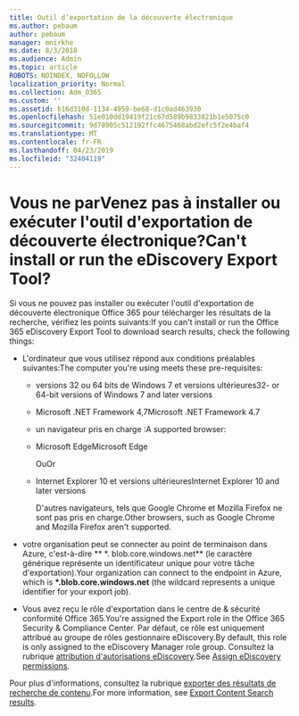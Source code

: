```yaml
---
title: Outil d’exportation de la découverte électronique
ms.author: pebaum
author: pebaum
manager: mnirkhe
ms.date: 8/3/2018
ms.audience: Admin
ms.topic: article
ROBOTS: NOINDEX, NOFOLLOW
localization_priority: Normal
ms.collection: Adm_O365
ms.custom: ''
ms.assetid: b16d310d-1134-4959-be68-d1c0ad463930
ms.openlocfilehash: 51e010dd19419f21c67d589b9833821b1e5075c0
ms.sourcegitcommit: 9d78905c512192ffc4675468abd2efc5f2e4baf4
ms.translationtype: MT
ms.contentlocale: fr-FR
ms.lasthandoff: 04/23/2019
ms.locfileid: "32404119"
---
```

# <a name="cant-install-or-run-the-ediscovery-export-tool"></a><span data-ttu-id="ff039-102">Vous ne parVenez pas à installer ou exécuter l'outil d'exportation de découverte électronique?</span><span class="sxs-lookup"><span data-stu-id="ff039-102">Can't install or run the eDiscovery Export Tool?</span></span>

<span data-ttu-id="ff039-103">Si vous ne pouvez pas installer ou exécuter l'outil d'exportation de découverte électronique Office 365 pour télécharger les résultats de la recherche, vérifiez les points suivants:</span><span class="sxs-lookup"><span data-stu-id="ff039-103">If you can't install or run the Office 365 eDiscovery Export Tool to download search results, check the following things:</span></span>
  
- <span data-ttu-id="ff039-104">L'ordinateur que vous utilisez répond aux conditions préalables suivantes:</span><span class="sxs-lookup"><span data-stu-id="ff039-104">The computer you're using meets these pre-requisites:</span></span>
    
  - <span data-ttu-id="ff039-105">versions 32 ou 64 bits de Windows 7 et versions ultérieures</span><span class="sxs-lookup"><span data-stu-id="ff039-105">32- or 64-bit versions of Windows 7 and later versions</span></span>
    
  - <span data-ttu-id="ff039-106">Microsoft .NET Framework 4,7</span><span class="sxs-lookup"><span data-stu-id="ff039-106">Microsoft .NET Framework 4.7</span></span>
    
  - <span data-ttu-id="ff039-107">un navigateur pris en charge :</span><span class="sxs-lookup"><span data-stu-id="ff039-107">A supported browser:</span></span>
    
  - <span data-ttu-id="ff039-108">Microsoft Edge</span><span class="sxs-lookup"><span data-stu-id="ff039-108">Microsoft Edge</span></span>
    
    <span data-ttu-id="ff039-109">Ou</span><span class="sxs-lookup"><span data-stu-id="ff039-109">Or</span></span>
    
  - <span data-ttu-id="ff039-110">Internet Explorer 10 et versions ultérieures</span><span class="sxs-lookup"><span data-stu-id="ff039-110">Internet Explorer 10 and later versions</span></span>
    
    <span data-ttu-id="ff039-111">D'autres navigateurs, tels que Google Chrome et Mozilla Firefox ne sont pas pris en charge.</span><span class="sxs-lookup"><span data-stu-id="ff039-111">Other browsers, such as Google Chrome and Mozilla Firefox aren't supported.</span></span>
    
- <span data-ttu-id="ff039-112">votre organisation peut se connecter au point de terminaison dans Azure, c'est-à-dire \*\* \*. blob.core.windows.net\*\* (le caractère générique représente un identificateur unique pour votre tâche d'exportation).</span><span class="sxs-lookup"><span data-stu-id="ff039-112">Your organization can connect to the endpoint in Azure, which is **\*.blob.core.windows.net** (the wildcard represents a unique identifier for your export job).</span></span> 
    
- <span data-ttu-id="ff039-113">Vous avez reçu le rôle d'exportation dans le centre de &amp; sécurité conformité Office 365.</span><span class="sxs-lookup"><span data-stu-id="ff039-113">You're assigned the Export role in the Office 365 Security &amp; Compliance Center.</span></span> <span data-ttu-id="ff039-114">Par défaut, ce rôle est uniquement attribué au groupe de rôles gestionnaire eDiscovery.</span><span class="sxs-lookup"><span data-stu-id="ff039-114">By default, this role is only assigned to the eDiscovery Manager role group.</span></span> <span data-ttu-id="ff039-115">Consultez la rubrique [attribution d'autorisations eDiscovery](https://support.office.com/article/assign-ediscovery-permissions-in-the-office-365-security-compliance-center-5b9a067b-9d2e-4aa5-bb33-99d8c0d0b5d7#moreinfo).</span><span class="sxs-lookup"><span data-stu-id="ff039-115">See [Assign eDiscovery permissions](https://support.office.com/article/assign-ediscovery-permissions-in-the-office-365-security-compliance-center-5b9a067b-9d2e-4aa5-bb33-99d8c0d0b5d7#moreinfo).</span></span>
    
<span data-ttu-id="ff039-116">Pour plus d'informations, consultez la rubrique [exporter des résultats de recherche de contenu](https://support.office.com/article/Export-Content-Search-results-from-the-Office-365-Security-Compliance-Center-ed48d448-3714-4c42-85f5-10f75f6a4278).</span><span class="sxs-lookup"><span data-stu-id="ff039-116">For more information, see [Export Content Search results](https://support.office.com/article/Export-Content-Search-results-from-the-Office-365-Security-Compliance-Center-ed48d448-3714-4c42-85f5-10f75f6a4278).</span></span>
  

